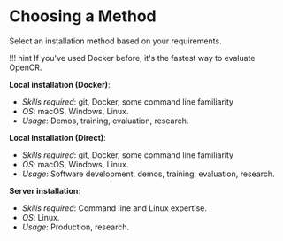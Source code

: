 # Choosing a Method

Select an installation method based on your requirements.

!!! hint
    If you've used Docker before, it's the fastest way to evaluate OpenCR.

**Local installation (Docker)**: 

* *Skills required*: git, Docker, some command line familiarity
* *OS*: macOS, Windows, Linux. 
* *Usage*: Demos, training, evaluation, research.

**Local installation (Direct)**: 

* *Skills required*: git, Docker, some command line familiarity
* *OS*: macOS, Windows, Linux. 
* *Usage*: Software development, demos, training, evaluation, research.

**Server installation**: 

* *Skills required*: Command line and Linux expertise.
* *OS*: Linux. 
* *Usage*: Production, research.


